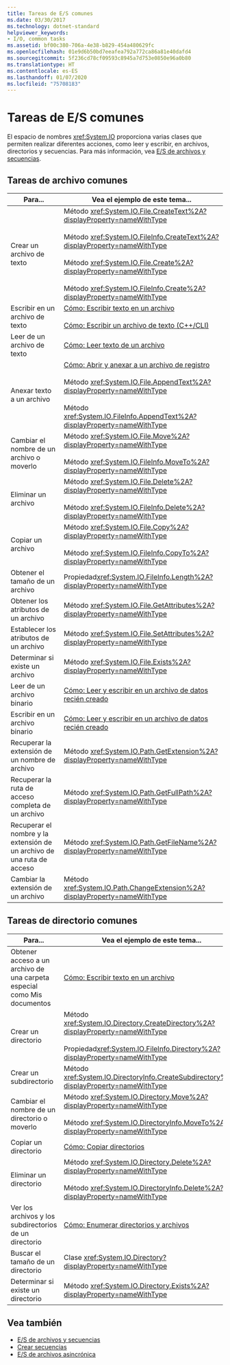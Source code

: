 ```yaml
---
title: Tareas de E/S comunes
ms.date: 03/30/2017
ms.technology: dotnet-standard
helpviewer_keywords:
- I/O, common tasks
ms.assetid: bf00c380-706a-4e38-b829-454a480629fc
ms.openlocfilehash: 01e9d6b50bd7eeafea792a772ca86a81e40dafd4
ms.sourcegitcommit: 5f236cd78cf09593c8945a7d753e0850e96a0b80
ms.translationtype: HT
ms.contentlocale: es-ES
ms.lasthandoff: 01/07/2020
ms.locfileid: "75708183"
---
```

# <a name="common-io-tasks"></a>Tareas de E/S comunes
El espacio de nombres <xref:System.IO> proporciona varias clases que permiten realizar diferentes acciones, como leer y escribir, en archivos, directorios y secuencias. Para más información, vea [E/S de archivos y secuencias](../../../docs/standard/io/index.md).  
  
## <a name="common-file-tasks"></a>Tareas de archivo comunes  
  
|Para...|Vea el ejemplo de este tema...|  
|-------------------|--------------------------------------|  
|Crear un archivo de texto|Método <xref:System.IO.File.CreateText%2A?displayProperty=nameWithType><br /><br /> Método <xref:System.IO.FileInfo.CreateText%2A?displayProperty=nameWithType><br /><br /> Método <xref:System.IO.File.Create%2A?displayProperty=nameWithType><br /><br /> Método <xref:System.IO.FileInfo.Create%2A?displayProperty=nameWithType>|  
|Escribir en un archivo de texto|[Cómo: Escribir texto en un archivo](../../../docs/standard/io/how-to-write-text-to-a-file.md)<br /><br /> [Cómo: Escribir un archivo de texto (C++/CLI)](/cpp/dotnet/how-to-write-a-text-file-cpp-cli)|  
|Leer de un archivo de texto|[Cómo: Leer texto de un archivo](../../../docs/standard/io/how-to-read-text-from-a-file.md)|  
|Anexar texto a un archivo|[Cómo: Abrir y anexar a un archivo de registro](../../../docs/standard/io/how-to-open-and-append-to-a-log-file.md)<br /><br /> Método <xref:System.IO.File.AppendText%2A?displayProperty=nameWithType><br /><br /> Método <xref:System.IO.FileInfo.AppendText%2A?displayProperty=nameWithType>|  
|Cambiar el nombre de un archivo o moverlo|Método <xref:System.IO.File.Move%2A?displayProperty=nameWithType><br /><br /> Método <xref:System.IO.FileInfo.MoveTo%2A?displayProperty=nameWithType>|  
|Eliminar un archivo|Método <xref:System.IO.File.Delete%2A?displayProperty=nameWithType><br /><br /> Método <xref:System.IO.FileInfo.Delete%2A?displayProperty=nameWithType>|  
|Copiar un archivo|Método <xref:System.IO.File.Copy%2A?displayProperty=nameWithType><br /><br /> Método <xref:System.IO.FileInfo.CopyTo%2A?displayProperty=nameWithType>|  
|Obtener el tamaño de un archivo|Propiedad<xref:System.IO.FileInfo.Length%2A?displayProperty=nameWithType>|  
|Obtener los atributos de un archivo|Método <xref:System.IO.File.GetAttributes%2A?displayProperty=nameWithType>|  
|Establecer los atributos de un archivo|Método <xref:System.IO.File.SetAttributes%2A?displayProperty=nameWithType>|  
|Determinar si existe un archivo|Método <xref:System.IO.File.Exists%2A?displayProperty=nameWithType>|  
|Leer de un archivo binario|[Cómo: Leer y escribir en un archivo de datos recién creado](../../../docs/standard/io/how-to-read-and-write-to-a-newly-created-data-file.md)|  
|Escribir en un archivo binario|[Cómo: Leer y escribir en un archivo de datos recién creado](../../../docs/standard/io/how-to-read-and-write-to-a-newly-created-data-file.md)|  
|Recuperar la extensión de un nombre de archivo|Método <xref:System.IO.Path.GetExtension%2A?displayProperty=nameWithType>|  
|Recuperar la ruta de acceso completa de un archivo|Método <xref:System.IO.Path.GetFullPath%2A?displayProperty=nameWithType>|  
|Recuperar el nombre y la extensión de un archivo de una ruta de acceso|Método <xref:System.IO.Path.GetFileName%2A?displayProperty=nameWithType>|  
|Cambiar la extensión de un archivo|Método <xref:System.IO.Path.ChangeExtension%2A?displayProperty=nameWithType>|  
  
## <a name="common-directory-tasks"></a>Tareas de directorio comunes  
  
|Para...|Vea el ejemplo de este tema...|  
|-------------------|--------------------------------------|  
|Obtener acceso a un archivo de una carpeta especial como Mis documentos|[Cómo: Escribir texto en un archivo](../../../docs/standard/io/how-to-write-text-to-a-file.md)|  
|Crear un directorio|Método <xref:System.IO.Directory.CreateDirectory%2A?displayProperty=nameWithType><br /><br /> Propiedad<xref:System.IO.FileInfo.Directory%2A?displayProperty=nameWithType>|  
|Crear un subdirectorio|Método <xref:System.IO.DirectoryInfo.CreateSubdirectory%2A?displayProperty=nameWithType>|  
|Cambiar el nombre de un directorio o moverlo|Método <xref:System.IO.Directory.Move%2A?displayProperty=nameWithType><br /><br /> Método <xref:System.IO.DirectoryInfo.MoveTo%2A?displayProperty=nameWithType>|  
|Copiar un directorio|[Cómo: Copiar directorios](../../../docs/standard/io/how-to-copy-directories.md)|  
|Eliminar un directorio|Método <xref:System.IO.Directory.Delete%2A?displayProperty=nameWithType><br /><br /> Método <xref:System.IO.DirectoryInfo.Delete%2A?displayProperty=nameWithType>|  
|Ver los archivos y los subdirectorios de un directorio|[Cómo: Enumerar directorios y archivos](../../../docs/standard/io/how-to-enumerate-directories-and-files.md)|  
|Buscar el tamaño de un directorio|Clase <xref:System.IO.Directory?displayProperty=nameWithType>|  
|Determinar si existe un directorio|Método <xref:System.IO.Directory.Exists%2A?displayProperty=nameWithType>|  
  
## <a name="see-also"></a>Vea también

- [E/S de archivos y secuencias](../../../docs/standard/io/index.md)
- [Crear secuencias](../../../docs/standard/io/composing-streams.md)
- [E/S de archivos asincrónica](../../../docs/standard/io/asynchronous-file-i-o.md)
